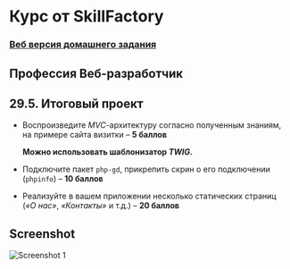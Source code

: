 # Курс от SkillFactory

### [Веб версия домашнего задания]()

## **Профессия Веб-разработчик**

## 29.5. Итоговый проект

- Воспроизведите _MVC_-архитектуру согласно полученным знаниям, на примере сайта визитки – **5 баллов**

  **Можно использовать шаблонизатор _TWIG_.**

- Подключите пакет `php-gd`, прикрепить скрин о его подключении (`phpinfo`) – **10 баллов**

- Реализуйте в вашем приложении несколько статических страниц (_«О нас»_, _«Контакты»_ и т.д.) – **20 баллов**

## Screenshot

![Screenshot 1](./pix/Mod29.png, 'desc')
